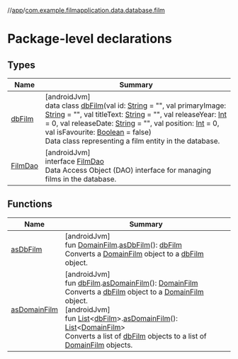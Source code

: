 //[app](../../index.md)/[com.example.filmapplication.data.database.film](index.md)

# Package-level declarations

## Types

| Name | Summary |
|---|---|
| [dbFilm](db-film/index.md) | [androidJvm]<br>data class [dbFilm](db-film/index.md)(val id: [String](https://kotlinlang.org/api/latest/jvm/stdlib/kotlin/-string/index.html) = &quot;&quot;, val primaryImage: [String](https://kotlinlang.org/api/latest/jvm/stdlib/kotlin/-string/index.html) = &quot;&quot;, val titleText: [String](https://kotlinlang.org/api/latest/jvm/stdlib/kotlin/-string/index.html) = &quot;&quot;, val releaseYear: [Int](https://kotlinlang.org/api/latest/jvm/stdlib/kotlin/-int/index.html) = 0, val releaseDate: [String](https://kotlinlang.org/api/latest/jvm/stdlib/kotlin/-string/index.html) = &quot;&quot;, val position: [Int](https://kotlinlang.org/api/latest/jvm/stdlib/kotlin/-int/index.html) = 0, val isFavourite: [Boolean](https://kotlinlang.org/api/latest/jvm/stdlib/kotlin/-boolean/index.html) = false)<br>Data class representing a film entity in the database. |
| [FilmDao](-film-dao/index.md) | [androidJvm]<br>interface [FilmDao](-film-dao/index.md)<br>Data Access Object (DAO) interface for managing films in the database. |

## Functions

| Name | Summary |
|---|---|
| [asDbFilm](as-db-film.md) | [androidJvm]<br>fun [DomainFilm](../com.example.filmapplication.domain/-domain-film/index.md).[asDbFilm](as-db-film.md)(): [dbFilm](db-film/index.md)<br>Converts a [DomainFilm](../com.example.filmapplication.domain/-domain-film/index.md) object to a [dbFilm](db-film/index.md) object. |
| [asDomainFilm](as-domain-film.md) | [androidJvm]<br>fun [dbFilm](db-film/index.md).[asDomainFilm](as-domain-film.md)(): [DomainFilm](../com.example.filmapplication.domain/-domain-film/index.md)<br>Converts a [dbFilm](db-film/index.md) object to a [DomainFilm](../com.example.filmapplication.domain/-domain-film/index.md) object.<br>[androidJvm]<br>fun [List](https://kotlinlang.org/api/latest/jvm/stdlib/kotlin.collections/-list/index.html)&lt;[dbFilm](db-film/index.md)&gt;.[asDomainFilm](as-domain-film.md)(): [List](https://kotlinlang.org/api/latest/jvm/stdlib/kotlin.collections/-list/index.html)&lt;[DomainFilm](../com.example.filmapplication.domain/-domain-film/index.md)&gt;<br>Converts a list of [dbFilm](db-film/index.md) objects to a list of [DomainFilm](../com.example.filmapplication.domain/-domain-film/index.md) objects. |
